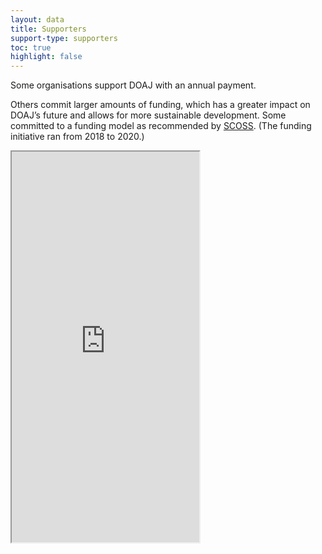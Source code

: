```yaml
---
layout: data
title: Supporters
support-type: supporters
toc: true
highlight: false
---
```


Some organisations support DOAJ with an annual payment.

Others commit larger amounts of funding, which has a greater impact on DOAJ’s future and allows for more sustainable development. Some committed to a funding model as recommended by [SCOSS](https://scoss.org/). (The funding initiative ran from 2018 to 2020.)

<iframe class="bleed" src="https://www.google.com/maps/d/embed?mid=1v1zeuRNC4AIxGIXulRpRqI8T885WYr2F&ll=9.24924582472395%2C0&z=2" height="625"></iframe>
